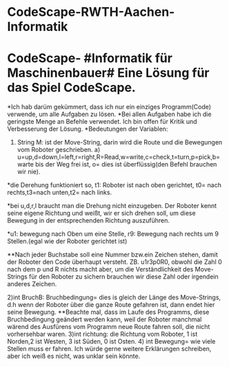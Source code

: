 # CodeScape-RWTH-Aachen-Informatik
# CodeScape- #Informatik für Maschinenbauer# Eine Lösung für das Spiel CodeScape.
*Ich hab darüm gekümmert, dass ich nur ein einziges Programm(Code) verwende, um alle Aufgaben zu lösen.
*Bei allen Aufgaben habe ich die geringste Menge an Befehle verwendet. Ich bin offen für Kritik und Verbesserung der Lösung.  *Bedeutungen der Variablen:
1) String M: ist der Move-String, darin wird die Route und die Bewegungen vom Roboter geschrieben.
a) u=up,d=down,l=left,r=right,R=Read,w=write,c=check,t=turn,p=pick,b=warte bis der Weg frei ist, o= dies ist überflüssig(den Befehl brauchen wir nie).

*die Derehung funktioniert so, t1: Roboter ist nach oben gerichtet, t0= nach rechts,t3=nach unten,t2= nach links.

*bei u,d,r,l braucht man die Drehung nicht einzugeben. Der Roboter kennt seine eigene Richtung und weißt, wir er sich drehen soll,    um diese Bewegung in der entsprechenden Richtung auszuführen.

*u1: bewegung nach Oben um eine Stelle, r9: Bewegung nach rechts um 9 Stellen.(egal wie der Roboter gerichtet ist) 

**Nach jeder Buchstabe soll eine Nummer bzw.ein Zeichen stehen, damit der Roboter den Code überhaupt versteht. ZB. u1r3p0R0, obwohl die Zahl 0 nach dem p und R nichts macht aber, um die Verständlichkeit des Move-Strings für den Roboter zu sichern brauchen wir diese Zahl oder irgendein anderes Zeichen. 

2)int BruchB: Bruchbedingung= dies is gleich der Länge des Move-Strings, d.h wenn der Roboter über die ganze Route gefahren ist, dann endet hier seine Bewegung. 
**Beachte mal, dass im Laufe des Programms, diese Bruchbedingung geändert werden kann, weil der Roboter manchmal wärend des Ausfürens vom Programm neue Route fahren soll, die nicht vorhersehbar waren.
3)int richtung: die Richtung vom Roboter, 1 ist Norden,2 ist Westen, 3 ist Süden, 0 ist Osten. 
4) int Bewegung= wie viele Stellen muss er fahren.  Ich würde gerne weitere Erklärungen schreiben, aber ich weiß es nicht, was unklar sein könnte. 
